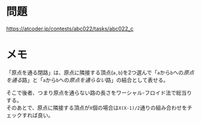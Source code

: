 # 問題

https://atcoder.jp/contests/abc022/tasks/abc022_c

# メモ

「原点を通る閉路」は、原点に隣接する頂点(`a,b`)を2つ選んで「`a`から`b`への*原点を通る*路」と「`a`から`b`への*原点を通らない*路」の結合として表せる。

そこで後者、つまり原点を通らない路の長さをワーシャル-フロイド法で総当りする。\
そのあとで、原点に隣接する頂点が`X`個の場合は`X(X-1)/2`通りの組み合わせをチェックすれば良い。
